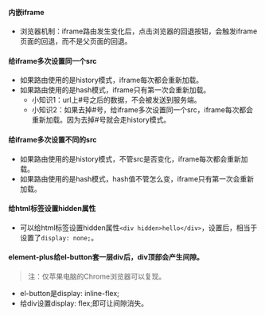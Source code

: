 #### 内嵌iframe
* 浏览器机制：iframe路由发生变化后，点击浏览器的回退按钮，会触发iframe页面的回退，而不是父页面的回退。

#### 给iframe多次设置同一个src
* 如果路由使用的是history模式，iframe每次都会重新加载。
* 如果路由使用的是hash模式，iframe只有第一次会重新加载。
  - 小知识1：url上#号之后的数据，不会被发送到服务端。
  - 小知识2：如果去掉#号，给iframe多次设置同一个src，iframe每次都会重新加载。因为去掉#号就会走history模式。

#### 给iframe多次设置不同的src
* 如果路由使用的是history模式，不管src是否变化，iframe每次都会重新加载。
* 如果路由使用的是hash模式，hash值不管怎么变，iframe只有第一次会重新加载。

#### 给html标签设置hidden属性
* 可以给html标签设置hidden属性`<div hidden>hello</div>`，设置后，相当于设置了`display: none;`。

#### element-plus给el-button套一层div后，div顶部会产生间隙。
> 注：仅苹果电脑的Chrome浏览器可以复现。
* el-button是display: inline-flex;
* 给div设置display: flex;即可让间隙消失。
